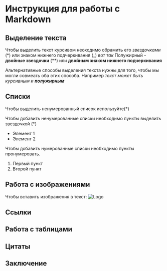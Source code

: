 # Инструкция для работы с Markdown

## Выделение текста

Чтобы выделить текст курсивом неоходимо обрамить его *звездочками* (*) или знаком нижнего подчеркивания (_) _вот так_
Полужирный - **двойные звездочки** (**) или __двойным знаком нижнего подчеркивания__

Альтернативные способы выделения текста нужны для того, чтобы мы могли совмеать оба этих способа.
Например _текст может быть курсивным и **полужирным**_

## Списки
Чтобы выделить ненумерованный список используйте(*)

Чтобы добавить ненумерованные списки необходимо пункты выделить звездочкой (*)
* Элемент 1
* Элемент 2

Чтобы добавить нумерованные списки необходимо пункты пронумеровать.
1. Первый пункт
2. Второй пункт

## Работа с изображениями
Чтобы вставить изображения в текст:
![Logo](2color-lightbg%402x.png)

## Ссылки

## Работа с таблицами

## Цитаты

## Заключение